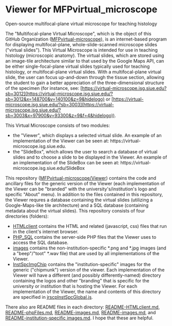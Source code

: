 # Viewer for MFPvirtual_microscope
Open-source multifocal-plane virtual microscope for teaching histology

The "Multifocal-plane Virtual Microscope", which is the object of this GitHub Organization ([MFPvirtual-microscope](https://github.com/MFPvirtual-microscope)), is an internet-based program for displaying multifocal-plane, whole-slide-scanned microscope slides ("virtual slides").  This Virtual Microscope is intended for use in teaching histology (microscopic anatomy).  The virtual slides, which are stored using an image-tile architecture similar to that used by the Google Maps API, can be either single-focal-plane virtual slides typically used for teaching histology, or multifocal-plane virtual slides.  With a multifocal-plane virtual slide, the user can focus up-and-down through the tissue section, allowing the student to gain a better appreciation of the three-dimensional structure of the specimen (for instance, see: [https://virtual-microscope.isg.siue.edu?sb=3012](https://virtual-microscope.isg.siue.edu/?sb=3012&x=148700&y=140100&z=9&hidelogo) or [https://virtual-microscope.isg.siue.edu/?sb=3003](https://virtual-microscope.isg.siue.edu/?sb=3003&x=97900&y=93300&z=9&f=4&hidelogo)).

This Virtual Microscope consists of two modules:
<ul><li>the "Viewer", which displays a selected virtual slide.  An example of an implementation of the Viewer can be seen at: https://virtual-microscope.isg.siue.edu.</li>
<li>the "SlideBox", which allows the user to search a database of virtual slides and to choose a slide to be displayed in the Viewer.  An example of an implementation of the SlideBox can be seen at:  https://virtual-microscope.isg.siue.edu/SlideBox</li>
</ul>

This repository ([MFPvirtual-microscope/Viewer](https://github.com/MFPvirtual-microscope/Viewer)) contains the code and ancillary files for the generic version of the Viewer (each implementation of the Viewer can be "branded" with the university's/institution's logo and specific "About" menu).  In addition to the files contained in this repository, the Viewer requres a database containing the virtual slides (utilizing a Google-Maps-like tile architecture) and a SQL database (containing metadata about the virtual slides).  This repository consists of four directories (folders):
* [HTMLclient](https://github.com/MFPvirtual-microscope/Viewer/tree/main/HTMLclient) contains the HTML and related (javascript, css) files that run in the client's internet browser.
* [PHP_SQL](https://github.com/MFPvirtual-microscope/Viewer/tree/main/PHP_SQL) contains the server-side PHP files that the Viewer uses to access the SQL database.
* [images](https://github.com/MFPvirtual-microscope/Viewer/tree/main/images) contains the non-institution-specific \*.png and \*.jpg images (and a "beep"/"toot" \*.wav file) that are used by all implementations of the Viewer.
* [InstSpcImgChip](https://github.com/MFPvirtual-microscope/Viewer/tree/main/InstSpcImgChip) contains the "institution-specific" images for the generic ("chipmunk") version of the viewer.  Each implementation of the Viewer will have a different (and possibly differently-named) directory containing the logos and other "branding" that is specific for the university or institution that is hosting the Viewer.  For each implementation of the Viewer, the name and contents of this directory are specified in [jrscpInstSpcGlobal.js](https://github.com/MFPvirtual-microscope/Viewer/blob/main/HTMLclient/jrscpInstSpcGlobal.js).

There also are README files in each directory:  [README-HTMLclient.md](https://github.com/MFPvirtual-microscope/Viewer/blob/main/HTMLclient/README-HTMLclient.md), [README-phpFiles.md](https://github.com/MFPvirtual-microscope/Viewer/blob/main/PHP_SQL/README-phpFiles.md), [README-images.md](https://github.com/MFPvirtual-microscope/Viewer), [README-images.md](https://github.com/MFPvirtual-microscope/Viewer/blob/main/images/README-images.md), and [README-institution-specific images.md](https://github.com/MFPvirtual-microscope/Viewer/blob/main/InstSpcImgChip/README-institution-specific%20images.md).  I hope that these are helpful.
